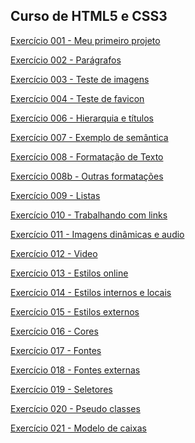 ## Curso de HTML5 e CSS3

<a href="https://miltoncesarsp.github.io/html-css/exercicios/ex001/index.html">Exercício 001 - Meu primeiro projeto</a>

<a href="https://miltoncesarsp.github.io/html-css/exercicios/ex002/index.html">Exercício 002 - Parágrafos</a>

<a href="https://miltoncesarsp.github.io/html-css/exercicios/ex003/index.html">Exercício 003 - Teste de imagens</a>

<a href="https://miltoncesarsp.github.io/html-css/exercicios/ex004/index.html">Exercício 004 - Teste de favicon</a>

<a href="https://miltoncesarsp.github.io/html-css/exercicios/ex006/index.html">Exercício 006 - Hierarquia e títulos</a>

<a href="https://miltoncesarsp.github.io/html-css/exercicios/ex007/index.html">Exercício 007 - Exemplo de semântica</a>

<a href="https://miltoncesarsp.github.io/html-css/exercicios/ex008/index.html">Exercício 008 - Formatação de Texto</a>

<a href="https://miltoncesarsp.github.io/html-css/exercicios/ex008/index.html">Exercício 008b - Outras formatações</a>

<a href="https://miltoncesarsp.github.io/html-css/exercicios/ex009/index.html">Exercício 009 - Listas</a>

<a href="https://miltoncesarsp.github.io/html-css/exercicios/ex010/index.html">Exercício 010 - Trabalhando com links</a>

<a href="https://miltoncesarsp.github.io/html-css/exercicios/ex011/index.html">Exercício 011 - Imagens dinâmicas e audio</a>

<a href="https://miltoncesarsp.github.io/html-css/exercicios/ex012/index.html">Exercício 012 - Video</a>

<a href="https://miltoncesarsp.github.io/html-css/exercicios/ex013/index.html">Exercício 013 - Estilos online</a>

<a href="https://miltoncesarsp.github.io/html-css/exercicios/ex014/index.html">Exercício 014 - Estilos internos e locais</a>

<a href="https://miltoncesarsp.github.io/html-css/exercicios/ex015/index.html">Exercício 015 - Estilos externos</a>

<a href="https://miltoncesarsp.github.io/html-css/exercicios/ex016/index.html">Exercício 016 - Cores</a>

<a href="https://miltoncesarsp.github.io/html-css/exercicios/ex017/index.html">Exercício 017 - Fontes</a>

<a href="https://miltoncesarsp.github.io/html-css/exercicios/ex018/index.html">Exercício 018 - Fontes externas</a>

<a href="https://miltoncesarsp.github.io/html-css/exercicios/ex019/index.html">Exercício 019 - Seletores</a>

<a href="https://miltoncesarsp.github.io/html-css/exercicios/ex020/index.html">Exercício 020 - Pseudo classes</a>

<a href="https://miltoncesarsp.github.io/html-css/exercicios/ex021/index.html">Exercício 021 - Modelo de caixas</a>